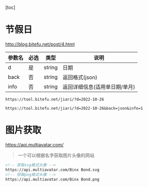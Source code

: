 [toc]

# 节假日
http://blog.bitefu.net/post/4.html


| 参数名  | 必选  | 类型     |  说明   |
|------|-----|--------|-----|
| d    | 是   | string |  日期   |
| back | 否   | string |  	返回格式(json)   |
| info | 否   | string |   返回详细信息(适用单日期/单月)  |



```
https://tool.bitefu.net/jiari/?d=2022-10-26
```

```
https://tool.bitefu.net/jiari/?d=2022-10-26&back=json&info=1
```

# 图片获取

https://api.multiavatar.com/

> 一个可以根据名字获取图片头像的网站

```html
<!-- 获取svg格式头像 -->
https://api.multiavatar.com/Binx Bond.svg
<!-- 获取png格式头像 -->
https://api.multiavatar.com/Binx Bond.png
```